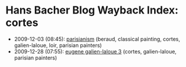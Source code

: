 # Hans Bacher Blog Wayback Index: cortes

* 2009-12-03 (08:45): [parisianism](https://web.archive.org/web/https://one1more2time3.wordpress.com/2009/12/03/parisianism/) (beraud, classical painting, cortes, galien-laloue, loir, parisian painters)
* 2009-12-28 (07:55): [eugene galien-laloue 3](https://web.archive.org/web/https://one1more2time3.wordpress.com/2009/12/28/eugene-galien-laloue-3/) (cortes, galien-laloue, parisian painters)